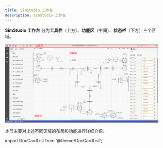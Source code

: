 ```yaml
---
title: SimStudio 工作台
description: SimStudio 工作台
---
```


**SimStudio 工作台** 分为**工具栏**（上方）、**功能区**（中间）、**状态栏**（下方）三个区域。

![SimStudio 工作台](./simStudio-workbench.png)

本节主要对上述不同区域的布局和功能进行详细介绍。

import DocCardList from '@theme/DocCardList';

<DocCardList />
